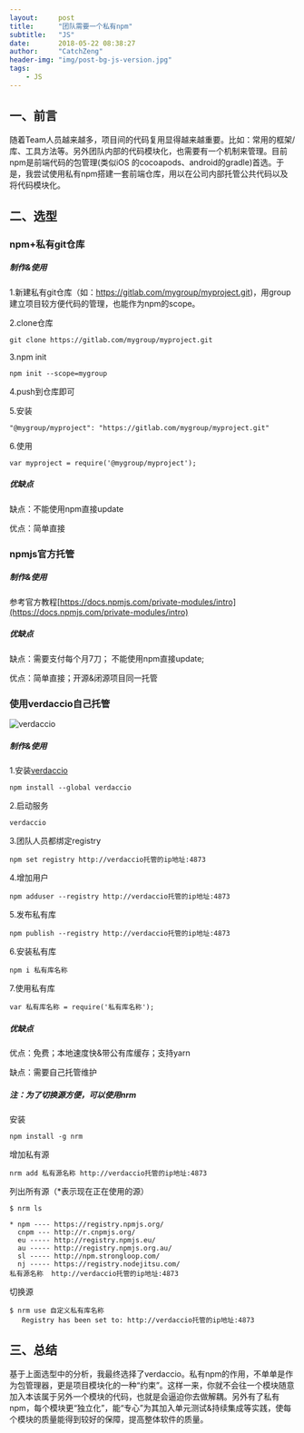 ```yaml
---
layout:     post
title:      "团队需要一个私有npm"
subtitle:   "JS"
date:       2018-05-22 08:38:27
author:     "CatchZeng"
header-img: "img/post-bg-js-version.jpg"
tags:
    - JS
---
```

<span id="busuanzi_container_page_pv"></span>

## 一、前言

随着Team人员越来越多，项目间的代码复用显得越来越重要。比如：常用的框架/库、工具方法等。另外团队内部的代码模块化，也需要有一个机制来管理。目前npm是前端代码的包管理(类似iOS 的cocoapods、android的gradle)首选。于是，我尝试使用私有npm搭建一套前端仓库，用以在公司内部托管公共代码以及将代码模块化。


## 二、选型

### npm+私有git仓库

##### 制作&使用

1.新建私有git仓库（如：https://gitlab.com/mygroup/myproject.git)，用group建立项目较方便代码的管理，也能作为npm的scope。

2.clone仓库

```
git clone https://gitlab.com/mygroup/myproject.git
```

3.npm  init

```
npm init --scope=mygroup
```
4.push到仓库即可

5.安装

```
"@mygroup/myproject": "https://gitlab.com/mygroup/myproject.git"
```

6.使用

```
var myproject = require('@mygroup/myproject');
```

##### 优缺点

缺点：不能使用npm直接update

优点：简单直接


### npmjs官方托管

##### 制作&使用

参考官方教程[https://docs.npmjs.com/private-modules/intro](https://docs.npmjs.com/private-modules/intro)

##### 优缺点

缺点：需要支付每个月7刀； 不能使用npm直接update;

优点：简单直接；开源&闭源项目同一托管


### 使用verdaccio自己托管

![verdaccio](http://upload-images.jianshu.io/upload_images/943491-95672e464e73e902.png?imageMogr2/auto-orient/strip%7CimageView2/2/w/1240)

##### 制作&使用

1.安装[verdaccio](https://www.verdaccio.org)

```
npm install --global verdaccio 
```

2.启动服务

```
verdaccio
```

3.团队人员都绑定registry

```
npm set registry http://verdaccio托管的ip地址:4873
```

4.增加用户

```
npm adduser --registry http://verdaccio托管的ip地址:4873
```

5.发布私有库

```
npm publish --registry http://verdaccio托管的ip地址:4873
```

6.安装私有库

```
npm i 私有库名称
```

7.使用私有库

```
var 私有库名称 = require('私有库名称');
```

##### 优缺点

优点：免费；本地速度快&带公有库缓存；支持yarn

缺点：需要自己托管维护

##### 注：为了切换源方便，可以使用nrm

安装

```
npm install -g nrm
```

增加私有源

```
nrm add 私有源名称 http://verdaccio托管的ip地址:4873
```

列出所有源（*表示现在正在使用的源）

```
$ nrm ls

* npm ---- https://registry.npmjs.org/
  cnpm --- http://r.cnpmjs.org/
  eu ----- http://registry.npmjs.eu/
  au ----- http://registry.npmjs.org.au/
  sl ----- http://npm.strongloop.com/
  nj ----- https://registry.nodejitsu.com/
私有源名称  http://verdaccio托管的ip地址:4873
```

切换源

```
$ nrm use 自定义私有库名称
   Registry has been set to: http://verdaccio托管的ip地址:4873
```

## 三、总结

基于上面选型中的分析，我最终选择了verdaccio。私有npm的作用，不单单是作为包管理器，更是项目模块化的一种“约束”。这样一来，你就不会往一个模块随意加入本该属于另外一个模块的代码，也就是会逼迫你去做解耦。另外有了私有npm，每个模块更“独立化”，能“专心”为其加入单元测试&持续集成等实践，使每个模块的质量能得到较好的保障，提高整体软件的质量。
